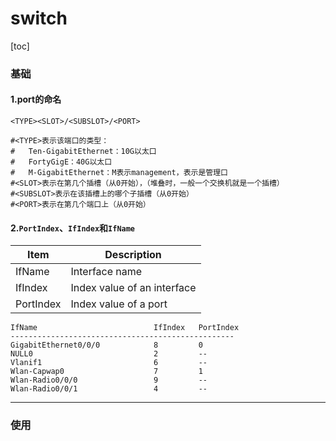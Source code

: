 # switch
[toc]
### 基础
#### 1.port的命名
```shell
<TYPE><SLOT>/<SUBSLOT>/<PORT>

#<TYPE>表示该端口的类型：
#   Ten-GigabitEthernet：10G以太口
#   FortyGigE：40G以太口
#   M-GigabitEthernet：M表示management，表示是管理口
#<SLOT>表示在第几个插槽（从0开始），（堆叠时，一般一个交换机就是一个插槽）
#<SUBSLOT>表示在该插槽上的哪个子插槽（从0开始）
#<PORT>表示在第几个端口上（从0开始）
```

#### 2.`PortIndex`、`IfIndex`和`IfName`
|Item|Description|
|-|-|
|IfName|Interface name|
|IfIndex|Index value of an interface|
|PortIndex|Index value of a port|

```shell
IfName                          IfIndex   PortIndex                             
--------------------------------------------------                              
GigabitEthernet0/0/0            8         0                                     
NULL0                           2         --                                    
Vlanif1                         6         --                                    
Wlan-Capwap0                    7         1                                     
Wlan-Radio0/0/0                 9         --                                    
Wlan-Radio0/0/1                 4         --    
```
***

### 使用
